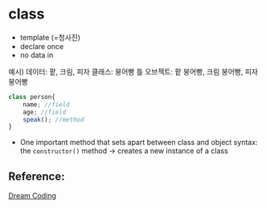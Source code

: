 # class

- template (=청사진) 
- declare once
- no data in


예시) 
데이터: 팥, 크림, 피자
클래스: 붕어빵 틀
오브젝트: 팥 붕어빵, 크림 붕어빵, 피자 붕어빵


```jsx
class person{
    name; //field
    age; //field
    speak(); //method
}
```

- One important method that sets apart between class and object syntax: the `constructor()` method -> creates a new instance of a class


## Reference:

[Dream Coding](https://youtu.be/_DLhUBWsRtw)
